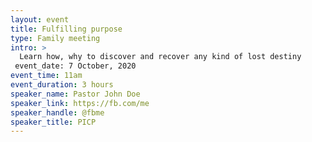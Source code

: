 ```yaml
---
layout: event
title: Fulfilling purpose
type: Family meeting
intro: >
  Learn how, why to discover and recover any kind of lost destiny
 event_date: 7 October, 2020
event_time: 11am
event_duration: 3 hours
speaker_name: Pastor John Doe
speaker_link: https://fb.com/me
speaker_handle: @fbme
speaker_title: PICP 
---
```


